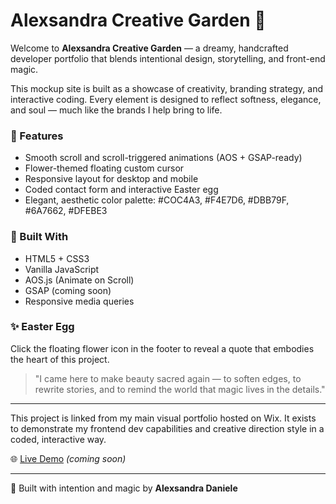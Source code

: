 # Alexsandra Creative Garden 🌸

Welcome to **Alexsandra Creative Garden** — a dreamy, handcrafted developer portfolio that blends intentional design, storytelling, and front-end magic.

This mockup site is built as a showcase of creativity, branding strategy, and interactive coding. Every element is designed to reflect softness, elegance, and soul — much like the brands I help bring to life.

### 🌿 Features
- Smooth scroll and scroll-triggered animations (AOS + GSAP-ready)
- Flower-themed floating custom cursor
- Responsive layout for desktop and mobile
- Coded contact form and interactive Easter egg
- Elegant, aesthetic color palette: #COC4A3, #F4E7D6, #DBB79F, #6A7662, #DFEBE3

### 🔧 Built With
- HTML5 + CSS3
- Vanilla JavaScript
- AOS.js (Animate on Scroll)
- GSAP (coming soon)
- Responsive media queries

### ✨ Easter Egg
Click the floating flower icon in the footer to reveal a quote that embodies the heart of this project.

> "I came here to make beauty sacred again — to soften edges, to rewrite stories, and to remind the world that magic lives in the details."

---

This project is linked from my main visual portfolio hosted on Wix. It exists to demonstrate my frontend dev capabilities and creative direction style in a coded, interactive way.

🌐 [Live Demo](https://alexsandracreative.github.io/alexsandra-creative-garden/) *(coming soon)*

---

🧡 Built with intention and magic by **Alexsandra Daniele**
